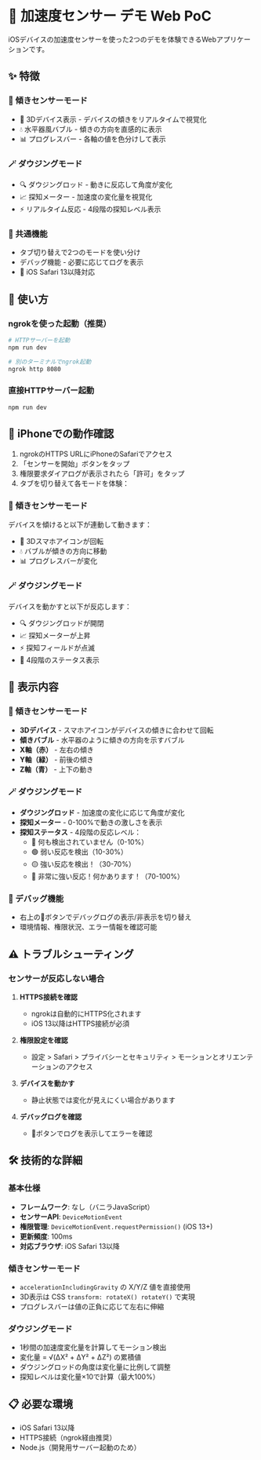 # 📱 加速度センサー デモ Web PoC

iOSデバイスの加速度センサーを使った2つのデモを体験できるWebアプリケーションです。

## ✨ 特徴

### 🔄 傾きセンサーモード
- 🎨 3Dデバイス表示 - デバイスの傾きをリアルタイムで視覚化
- 💧 水平器風バブル - 傾きの方向を直感的に表示
- 📊 プログレスバー - 各軸の値を色分けして表示

### 🪄 ダウジングモード
- 🔍 ダウジングロッド - 動きに反応して角度が変化
- 📈 探知メーター - 加速度の変化量を視覚化
- ⚡ リアルタイム反応 - 4段階の探知レベル表示

### 🔧 共通機能
- タブ切り替えで2つのモードを使い分け
- デバッグ機能 - 必要に応じてログを表示
- 📱 iOS Safari 13以降対応

## 🚀 使い方

### ngrokを使った起動（推奨）

```bash
# HTTPサーバーを起動
npm run dev

# 別のターミナルでngrok起動
ngrok http 8080
```

### 直接HTTPサーバー起動

```bash
npm run dev
```

## 📱 iPhoneでの動作確認

1. ngrokのHTTPS URLにiPhoneのSafariでアクセス
2. 「センサーを開始」ボタンをタップ
3. 権限要求ダイアログが表示されたら「許可」をタップ
4. タブを切り替えて各モードを体験：

### 🔄 傾きセンサーモード
デバイスを傾けると以下が連動して動きます：
- 📱 3Dスマホアイコンが回転
- 💧 バブルが傾きの方向に移動
- 📊 プログレスバーが変化

### 🪄 ダウジングモード
デバイスを動かすと以下が反応します：
- 🔍 ダウジングロッドが開閉
- 📈 探知メーターが上昇
- ⚡ 探知フィールドが点滅
- 📢 4段階のステータス表示

## 🎯 表示内容

### 🔄 傾きセンサーモード
- **3Dデバイス** - スマホアイコンがデバイスの傾きに合わせて回転
- **傾きバブル** - 水平器のように傾きの方向を示すバブル
- **X軸（赤）** - 左右の傾き
- **Y軸（緑）** - 前後の傾き  
- **Z軸（青）** - 上下の動き

### 🪄 ダウジングモード
- **ダウジングロッド** - 加速度の変化に応じて角度が変化
- **探知メーター** - 0-100%で動きの激しさを表示
- **探知ステータス** - 4段階の反応レベル：
  - 🔹 何も検出されていません（0-10%）
  - 🟢 弱い反応を検出（10-30%）
  - 🟡 強い反応を検出！（30-70%）
  - 🔴 非常に強い反応！何かあります！（70-100%）

### 🔧 デバッグ機能
- 右上の🔧ボタンでデバッグログの表示/非表示を切り替え
- 環境情報、権限状況、エラー情報を確認可能

## ⚠️ トラブルシューティング

### センサーが反応しない場合

1. **HTTPS接続を確認**
   - ngrokは自動的にHTTPS化されます
   - iOS 13以降はHTTPS接続が必須

2. **権限設定を確認**
   - 設定 > Safari > プライバシーとセキュリティ > モーションとオリエンテーションのアクセス

3. **デバイスを動かす**
   - 静止状態では変化が見えにくい場合があります

4. **デバッグログを確認**
   - 🔧ボタンでログを表示してエラーを確認

## 🛠 技術的な詳細

### 基本仕様
- **フレームワーク**: なし（バニラJavaScript）
- **センサーAPI**: `DeviceMotionEvent`
- **権限管理**: `DeviceMotionEvent.requestPermission()` (iOS 13+)
- **更新頻度**: 100ms
- **対応ブラウザ**: iOS Safari 13以降

### 傾きセンサーモード
- `accelerationIncludingGravity` の X/Y/Z 値を直接使用
- 3D表示は CSS `transform: rotateX() rotateY()` で実現
- プログレスバーは値の正負に応じて左右に伸縮

### ダウジングモード  
- 1秒間の加速度変化量を計算してモーション検出
- 変化量 = √(ΔX² + ΔY² + ΔZ²) の累積値
- ダウジングロッドの角度は変化量に比例して調整
- 探知レベルは変化量×10で計算（最大100%）

## 📋 必要な環境

- iOS Safari 13以降
- HTTPS接続（ngrok経由推奨）
- Node.js（開発用サーバー起動のため）